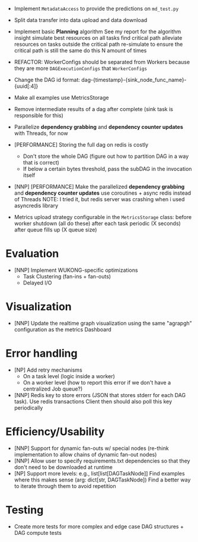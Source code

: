 - Implement `MetadataAccess` to provide the predictions on `md_test.py`
- Split data transfer into data upload and data download

- Implement basic **Planning** algorithm
    See my report for the algorithm insight
        simulate best resources on all tasks
        find critical path
        alleviate resources on tasks outside the critical path
            re-simulate to ensure the critical path is still the same
            do this N amount of times

- REFACTOR: WorkerConfigs should be separated from Workers because they are more `DAGExecutionConfigs` that `WorkerConfigs`

- Change the DAG id format: dag-{timestamp}-{sink_node_func_name}-{uuid[:4]}

- Make all examples use MetricsStorage
- Remove intermediate results of a dag after complete (sink task is responsible for this)

- Parallelize **dependency grabbing** and **dependency counter updates** with Threads, for now

- [PERFORMANCE] Storing the full dag on redis is costly
    - Don't store the whole DAG (figure out how to partition DAG in a way that is correct)
    - If below a certain bytes threshold, pass the subDAG in the invocation itself

- [NNP] [PERFORMANCE] Make the parallelized **dependency grabbing** and **dependency counter updates** use coroutines + async redis instead of Threads
    NOTE: I tried it, but redis server was crashing when i used asyncredis library
- Metrics upload strategy configurable in the `MetricsStorage` class:
    before worker shutdown (all do these)
    after each task
    periodic (X seconds)
    after queue fills up (X queue size)


# Evaluation
- [NNP] Implement WUKONG-specific optimizations
    - Task Clustering (fan-ins + fan-outs)
    - Delayed I/O

# Visualization
- [NNP] Update the realtime graph visualization using the same "agrapgh" configuration as the metrics Dashboard

# Error handling
- [NP] Add retry mechanisms
    - On a task level (logic inside a worker)
    - On a worker level (how to report this error if we don't have a centralized Job queue?)
- [NNP] Redis key to store errors (JSON that stores stderr for each DAG task). Use redis transactions
    Client then should also poll this key periodically

# Efficiency/Usability
- [NNP] Support for dynamic fan-outs w/ special nodes (re-think implementation to allow chains of dynamic fan-out nodes)
- [NNP] Allow user to specify requirements.txt dependencies so that they don't need to be downloaded at runtime
- [NP] Support more levels: e.g., list[list[DAGTaskNode]]
    Find examples where this makes sense (arg: dict[str, DAGTaskNode])
    Find a better way to iterate through them to avoid repetition

# Testing
- Create more tests for more complex and edge case DAG structures + DAG compute tests
